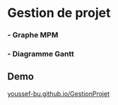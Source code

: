 # Gestion de projet 
### - Graphe MPM
### - Diagramme Gantt
## Demo 
[youssef-bu.github.io/GestionProjet](https://youssef-bu.github.io/GestionProjet/)
